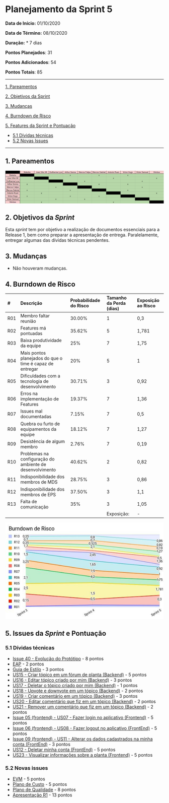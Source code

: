 # Planejamento da Sprint 5

**Data de Início:** 01/10/2020

**Data de Término:** 08/10/2020

**Duração:** \* 7 dias

**Pontos Planejados**: 31

**Pontos Adicionados**: 54

**Pontos Totais**: 85

---

[1. Pareamentos](#1-pareamentos)

[2. Objetivos da Sprint](#2-objetivos-da-sprint)

[3. Mudanças](#3-mudanças)

[4. Burndown de Risco](#4-burndown-de-risco)

[5. Features da Sprint e Pontuação](#5-features-da-sprint-e-pontuação)

- [5.1 Dívidas técnicas](#51-dívidas-técnicas)
- [5.2 Novas Issues](#52-novas-issues)

---

## 1. Pareamentos

![Pareamentos](img/pairing.png)

## 2. Objetivos da _Sprint_

Esta _sprint_ tem por objetivo a realização de documentos essenciais para a Release 1, bem como preparar a apresentação de entrega. Paralelamente, entregar algumas das dívidas técnicas pendentes.

## 3. Mudanças

- Não houveram mudanças.

## 4. Burndown de Risco

| #   | Descrição                                                | Probabilidade do Risco | Tamanho da Perda (dias) | Exposição ao Risco |
| :-- | :------------------------------------------------------- | :--------------------- | :---------------------- | :----------------- |
| R01 | Membro faltar reunião                                    | 30.00%                 | 1                       | 0,3                |
| R02 | Features má pontuadas                                    | 35.62%                 | 5                       | 1,781              |
| R03 | Baixa produtividade da equipe                            | 25%                    | 7                       | 1,75               |
| R04 | Mais pontos planejados do que o time é capaz de entregar | 20%                    | 5                       | 1                  |
| R05 | Dificuldades com a tecnologia de desenvolvimento         | 30.71%                 | 3                       | 0,92               |
| R06 | Erros na implementação de Features                       | 19.37%                 | 7                       | 1,36               |
| R07 | Issues mal documentadas                                  | 7.15%                  | 7                       | 0,5                |
| R08 | Quebra ou furto de equipamentos da equipe                | 18.12%                 | 7                       | 1,27               |
| R09 | Desistência de algum membro                              | 2.76%                  | 7                       | 0,19               |
| R10 | Problemas na configuração do ambiente de desenvolvimento | 40.62%                 | 2                       | 0,82               |
| R11 | Indisponibilidade dos membros de MDS                     | 28.75%                 | 3                       | 0,86               |
| R12 | Indisponibilidade dos membros de EPS                     | 37.50%                 | 3                       | 1,1                |
| R13 | Falta de comunicação                                     | 35%                    | 3                       | 1,05               |
|     |                                                          |                        | Exposição:              | -                  |

![](img/risk_burndown.png)

## 5. Issues da _Sprint_ e Pontuação

### 5.1 Dívidas técnicas

- [Issue 40 - Evolução do Protótipo](https://github.com/fga-eps-mds/2020.1-Grupo2-wiki/issues/40) - 8 pontos
- [EAP](https://github.com/fga-eps-mds/2020.1-Grupo2-wiki/issues/58) - 2 pontos
- [Guia de Estilo](https://github.com/fga-eps-mds/2020.1-Grupo2-wiki/issues/59) - 3 pontos
- [US15 - Criar tópico em um fórum de planta (Backend)](https://github.com/fga-eps-mds/2020.1-Grupo2-BackEnd/issues/97) - 5 pontos
- [US16 - Editar tópico criado por mim (Backend)](https://github.com/fga-eps-mds/2020.1-Grupo2-BackEnd/issues/98) - 3 pontos
- [US17 - Deletar o tópico criado por mim (Backend)](https://github.com/fga-eps-mds/2020.1-Grupo2-BackEnd/issues/99) - 1 pontos
- [US18 - Upvote e downvote em um tópico (Backend)](https://github.com/fga-eps-mds/2020.1-Grupo2-BackEnd/issues/100) - 2 pontos
- [US19 - Criar comentário em um tópico (Backend)](https://github.com/fga-eps-mds/2020.1-Grupo2-BackEnd/issues/101) - 3 pontos
- [US20 - Editar comentário que fiz em um tópico (Backend)](https://github.com/fga-eps-mds/2020.1-Grupo2-BackEnd/issues/102) - 2 pontos
- [US21 - Remover um comentário que fiz em um tópico (Backend)](https://github.com/fga-eps-mds/2020.1-Grupo2-BackEnd/issues/103) - 2 pontos
- [Issue 05 (frontend) - US07 - Fazer login no aplicativo (Frontend)](https://github.com/fga-eps-mds/2020.1-Grupo2-FrontEnd/issues/6) - 5 pontos
- [Issue 06 (frontend) - US08 - Fazer logout no aplicativo (FrontEnd)](https://github.com/fga-eps-mds/2020.1-Grupo2-FrontEnd/issues/6) - 5 pontos
- [Issue 09 (frontend) - US11 - Alterar os dados cadastrados na minha conta (FrontEnd)](https://github.com/fga-eps-mds/2020.1-Grupo2-BackEnd/issues/9) - 3 pontos
- [US12 - Deletar minha conta (FrontEnd)](https://github.com/fga-eps-mds/2020.1-Grupo2-FrontEnd/issues/7) - 5 pontos
- [US23 - Visualizar informações sobre a planta (Frontend)](https://github.com/fga-eps-mds/2020.1-Grupo2-FrontEnd/issues/8) - 5 pontos

### 5.2 Novas issues

- [EVM](#) - 5 pontos
- [Plano de Custo](#) - 5 pontos
- [Plano de Qualidade](#) - 8 pontos
- [Apresentação R1](#) - 13 pontos

